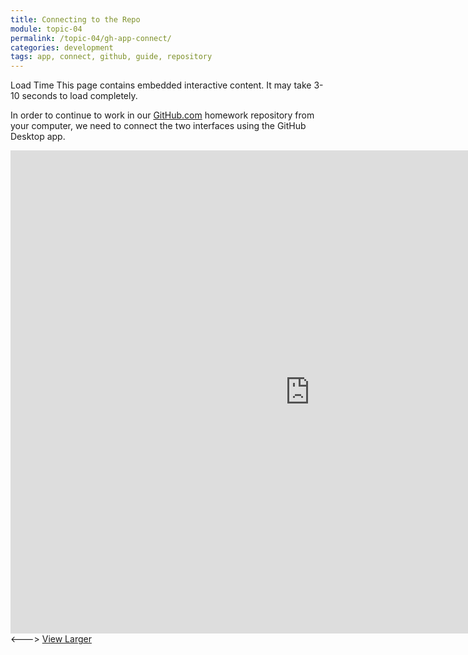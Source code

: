 ```yaml
---
title: Connecting to the Repo
module: topic-04
permalink: /topic-04/gh-app-connect/
categories: development
tags: app, connect, github, guide, repository
---
```


<div class="divider-heading"></div>


<span class="label label-warning">Load Time</span> This page contains embedded interactive content. It may take 3-10 seconds to load completely.

In order to continue to work in our <a href="" target="_blank">GitHub.com</a> homework repository from your computer, we need to connect the two interfaces using the GitHub Desktop app.

<iframe src="https://umontanamediaarts.com/MART341/wp-admin/admin-ajax.php?action=h5p_embed&id=22" width="958" height="773" frameborder="0" allowfullscreen="allowfullscreen"></iframe><script src="https://umontanamediaarts.com/MART341/wp-content/plugins/h5p/h5p-php-library/js/h5p-resizer.js" charset="UTF-8"></script><--->
<a href="https://umontanamediaarts.com/MART341/wp-admin/admin-ajax.php?action=h5p_embed&id=22" class="btn btn-default btn-xs" target="_blank">View Larger</a>

